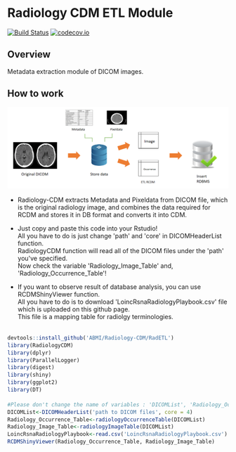 # Radiology CDM ETL Module

[![Build Status](https://travis-ci.com/OHDSI/Radiology-CDM.svg?branch=master)](https://travis-ci.com/OHDSI/Radiology-CDM)
[![codecov.io](https://codecov.io/github/OHDSI/Radiology-CDM/coverage.svg?branch=master)](https://codecov.io/github/OHDSI/Radiology-CDM?branch=master)



## Overview

Metadata extraction module of DICOM images.



## How to work

![RCDM-ETL_Process](images/RCDM-ETL_Process.png)

- Radiology-CDM extracts Metadata and Pixeldata from DICOM file, which is the original radiology image, and combines the data required for RCDM and stores it in DB format and converts it into CDM.

- Just copy and paste this code into your Rstudio!<br> All you have to do is just change 'path' and 'core' in DICOMHeaderList function.<br>RadiologyCDM function will read all of the DICOM files under the 'path' you've specified. <br>Now check the variable 'Radiology_Image_Table' and, 'Radiology_Occurrence_Table'!

- If you want to observe result of database analysis, you can use RCDMShinyViewer function.<br> All you have to do is to download 'LoincRsnaRadiologyPlaybook.csv' file which is uploaded on this github page.<br> This file is a mapping table for radiolgy terminologies.

```R

devtools::install_github('ABMI/Radiology-CDM/RadETL')
library(RadiologyCDM)
library(dplyr)
library(ParallelLogger)
library(digest)
library(shiny)
library(ggplot2)
library(DT)

#Please don't change the name of variables : 'DICOMList', 'Radiology_Occurrence_Table', 'Radiology_Image_Table', 'LoincRsnaRadiologyPlaybook'
DICOMList<-DICOMHeaderList('path to DICOM files', core = 4)
Radiology_Occurrence_Table<-radiologyOccurrenceTable(DICOMList)
Radiology_Image_Table<-radiologyImageTable(DICOMList)
LoincRsnaRadiologyPlaybook<-read.csv('LoincRsnaRadiologyPlaybook.csv')
RCDMShinyViewer(Radiology_Occurrence_Table, Radiology_Image_Table)
```
